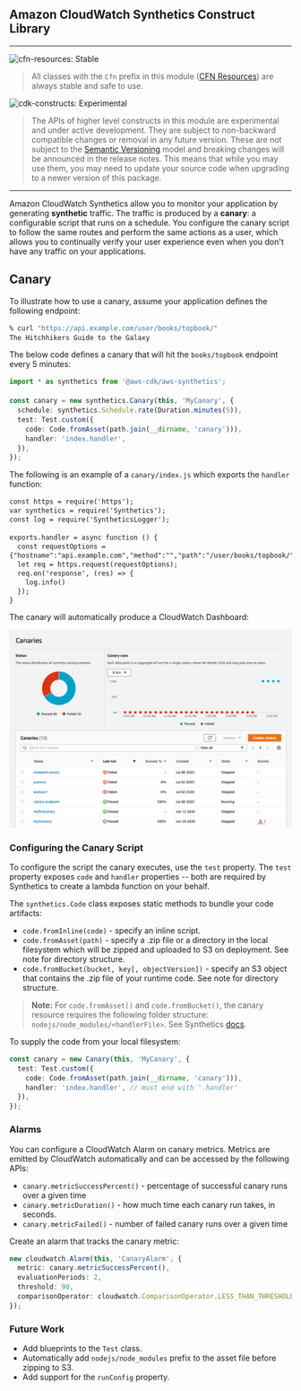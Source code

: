 ## Amazon CloudWatch Synthetics Construct Library

<!--BEGIN STABILITY BANNER-->
---

![cfn-resources: Stable](https://img.shields.io/badge/cfn--resources-stable-success.svg?style=for-the-badge)

> All classes with the `Cfn` prefix in this module ([CFN Resources](https://docs.aws.amazon.com/cdk/latest/guide/constructs.html#constructs_lib)) are always stable and safe to use.

![cdk-constructs: Experimental](https://img.shields.io/badge/cdk--constructs-experimental-important.svg?style=for-the-badge)

> The APIs of higher level constructs in this module are experimental and under active development. They are subject to non-backward compatible changes or removal in any future version. These are not subject to the [Semantic Versioning](https://semver.org/) model and breaking changes will be announced in the release notes. This means that while you may use them, you may need to update your source code when upgrading to a newer version of this package.

---
<!--END STABILITY BANNER-->

Amazon CloudWatch Synthetics allow you to monitor your application by generating **synthetic** traffic. The traffic is produced by a **canary**: a configurable script that runs on a schedule. You configure the canary script to follow the same routes and perform the same actions as a user, which allows you to continually verify your user experience even when you don't have any traffic on your applications.

## Canary

To illustrate how to use a canary, assume your application defines the following endpoint:

```bash
% curl "https://api.example.com/user/books/topbook/"
The Hitchhikers Guide to the Galaxy

```

The below code defines a canary that will hit the `books/topbook` endpoint every 5 minutes: 

```ts
import * as synthetics from '@aws-cdk/aws-synthetics';

const canary = new synthetics.Canary(this, 'MyCanary', {
  schedule: synthetics.Schedule.rate(Duration.minutes(5)),
  test: Test.custom({
    code: Code.fromAsset(path.join(__dirname, 'canary'))),
    handler: 'index.handler',
  }),
});
```

The following is an example of a `canary/index.js` which exports the `handler` function:

```
const https = require('https');
var synthetics = require('Synthetics');
const log = require('SyntheticsLogger');

exports.handler = async function () {
  const requestOptions = {"hostname":"api.example.com","method":"","path":"/user/books/topbook/","port":443}
  let req = https.request(requestOptions);
  req.on('response', (res) => {
    log.info()
  });
}
```


The canary will automatically produce a CloudWatch Dashboard:

![UI Screenshot](images/ui-screenshot.png)

### Configuring the Canary Script 

To configure the script the canary executes, use the `test` property. The `test` property exposes `code` and `handler` properties -- both are required by Synthetics to create a lambda function on your behalf. 

The `synthetics.Code` class exposes static methods to bundle your code artifacts: 

  - `code.fromInline(code)` - specify an inline script.
  - `code.fromAsset(path)` - specify a .zip file or a directory in the local filesystem which will be zipped and uploaded to S3 on deployment. See note for directory structure.
  - `code.fromBucket(bucket, key[, objectVersion])` - specify an S3 object that contains the .zip file of your runtime code. See note for directory structure.

> **Note:** For `code.fromAsset()` and `code.fromBucket()`, the canary resource requires the following folder structure: `nodejs/node_modules/<handlerFile>`. See Synthetics [docs](https://docs.aws.amazon.com/AmazonCloudWatch/latest/monitoring/CloudWatch_Synthetics_Canaries_WritingCanary.html).

To supply the code from your local filesystem:

```ts
const canary = new Canary(this, 'MyCanary', {
  test: Test.custom({
    code: Code.fromAsset(path.join(__dirname, 'canary'))),
    handler: 'index.handler', // must end with '.handler'
  }),
});
```

### Alarms

You can configure a CloudWatch Alarm on canary metrics. Metrics are emitted by CloudWatch automatically and can be accessed by the following APIs:
- `canary.metricSuccessPercent()` - percentage of successful canary runs over a given time
- `canary.metricDuration()` - how much time each canary run takes, in seconds.
- `canary.metricFailed()` - number of failed canary runs over a given time

Create an alarm that tracks the canary metric:

```ts
new cloudwatch.Alarm(this, 'CanaryAlarm', {
  metric: canary.metricSuccessPercent(),
  evaluationPeriods: 2,
  threshold: 90,
  comparisonOperator: cloudwatch.ComparisonOperator.LESS_THAN_THRESHOLD,
});
```
### Future Work

- Add blueprints to the `Test` class.
- Automatically add `nodejs/node_modules` prefix to the asset file before zipping to S3.
- Add support for the `runConfig` property.
